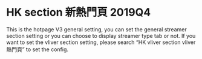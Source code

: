 # HK section 新熱門頁 2019Q4

This is the hotpage V3 general setting, you can set the general streamer section setting or you can choose to display streamer type tab or not. If you want to set the vliver section setting, please search “HK vliver section vliver熱門頁” to set the config.
